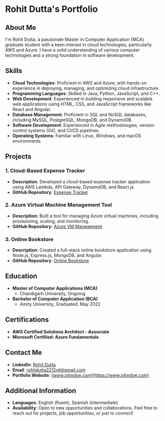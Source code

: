 # Rohit Dutta's Portfolio

## About Me

I'm Rohit Dutta, a passionate Master in Computer Application (MCA) graduate student with a keen interest in cloud technologies, particularly AWS and Azure. I have a solid understanding of various computer technologies and a strong foundation in software development.

## Skills

- **Cloud Technologies**: Proficient in AWS and Azure, with hands-on experience in deploying, managing, and optimizing cloud infrastructure.
- **Programming Languages**: Skilled in Java, Python, JavaScript, and C++.
- **Web Development**: Experienced in building responsive and scalable web applications using HTML, CSS, and JavaScript frameworks like React and Angular.
- **Database Management**: Proficient in SQL and NoSQL databases, including MySQL, PostgreSQL, MongoDB, and DynamoDB.
- **Software Development**: Experienced in Agile methodologies, version control systems (Git), and CI/CD pipelines.
- **Operating Systems**: Familiar with Linux, Windows, and macOS environments.

## Projects

### 1. Cloud-Based Expense Tracker
- **Description**: Developed a cloud-based expense tracker application using AWS Lambda, API Gateway, DynamoDB, and React.js.
- **GitHub Repository**: [Expense Tracker](https://github.com/johndoe/expense-tracker)

### 2. Azure Virtual Machine Management Tool
- **Description**: Built a tool for managing Azure virtual machines, including provisioning, scaling, and monitoring.
- **GitHub Repository**: [Azure VM Management](https://github.com/johndoe/azure-vm-management)

### 3. Online Bookstore
- **Description**: Created a full-stack online bookstore application using Node.js, Express.js, MongoDB, and Angular.
- **GitHub Repository**: [Online Bookstore](https://github.com/johndoe/online-bookstore)

## Education

- **Master of Computer Applications (MCA)**
  - Chandigarh University, Ongoing
- **Bachelor of Computer Application (BCA)**
  - Amity University, Graduated: May 2022

## Certifications

- **AWS Certified Solutions Architect - Associate**
- **Microsoft Certified: Azure Fundamentals**

## Contact Me

- **LinkedIn**: [Rohit Dutta](https://www.linkedin.com/in/m-rohit-dutta)
- **Email**: rohitdutta2212rd@gmail.com
- **Portfolio Website**: [www.johndoe.com](https://www.johndoe.com)

## Additional Information

- **Languages**: English (fluent), Spanish (intermediate)
- **Availability**: Open to new opportunities and collaborations. Feel free to reach out for projects, job opportunities, or just to connect!
